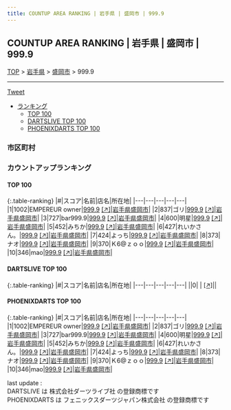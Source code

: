 ```yaml
---
title: COUNTUP AREA RANKING | 岩手県 | 盛岡市 | 999.9
---
```

## COUNTUP AREA RANKING | 岩手県 | 盛岡市 | 999.9

[TOP](/darts/rank/) > [岩手県](/darts/rank/岩手県/) > [盛岡市](/darts/rank/岩手県/盛岡市/) > 999.9

___

<a href="https://twitter.com/share?ref_src=twsrc%5Etfw" data-text="COUNTUP AREA RANKING | 岩手県盛岡市999.9" class="twitter-share-button" data-hashtags="DARTSLIVE,PHOENIXDARTS,darts,ダーツ" data-show-count="false">Tweet</a>

* [ランキング](#カウントアップランキング)
    * [TOP 100](#top-100)
    * [DARTSLIVE TOP 100](#dartslive-top-100)
    * [PHOENIXDARTS TOP 100](#phoenixdarts-top-100)

### 市区町村

<ul>

</ul>

### カウントアップランキング

#### TOP 100



{:.table-ranking}
|#|スコア|名前|店名|所在地|
|---|---|---|---|---|
|1|1002|<span class="rank-name-pd">EMPEREUR owner</span>|<a href="/darts/rank/shops/90203.html">999.9</a> <a href="https://vs.phoenixdarts.com/jp/shop/shopDetailInfo/s_90203?s_seq=90203">[↗]</a>|<a href="/darts/rank/岩手県/盛岡市">岩手県盛岡市</a>|
|2|837|<span class="rank-name-pd">ゴリ</span>|<a href="/darts/rank/shops/90203.html">999.9</a> <a href="https://vs.phoenixdarts.com/jp/shop/shopDetailInfo/s_90203?s_seq=90203">[↗]</a>|<a href="/darts/rank/岩手県/盛岡市">岩手県盛岡市</a>|
|3|727|<span class="rank-name-pd">bar999.9</span>|<a href="/darts/rank/shops/90203.html">999.9</a> <a href="https://vs.phoenixdarts.com/jp/shop/shopDetailInfo/s_90203?s_seq=90203">[↗]</a>|<a href="/darts/rank/岩手県/盛岡市">岩手県盛岡市</a>|
|4|600|<span class="rank-name-pd">明星</span>|<a href="/darts/rank/shops/90203.html">999.9</a> <a href="https://vs.phoenixdarts.com/jp/shop/shopDetailInfo/s_90203?s_seq=90203">[↗]</a>|<a href="/darts/rank/岩手県/盛岡市">岩手県盛岡市</a>|
|5|452|<span class="rank-name-pd">みちか</span>|<a href="/darts/rank/shops/90203.html">999.9</a> <a href="https://vs.phoenixdarts.com/jp/shop/shopDetailInfo/s_90203?s_seq=90203">[↗]</a>|<a href="/darts/rank/岩手県/盛岡市">岩手県盛岡市</a>|
|6|427|<span class="rank-name-pd">れいかさん。</span>|<a href="/darts/rank/shops/90203.html">999.9</a> <a href="https://vs.phoenixdarts.com/jp/shop/shopDetailInfo/s_90203?s_seq=90203">[↗]</a>|<a href="/darts/rank/岩手県/盛岡市">岩手県盛岡市</a>|
|7|424|<span class="rank-name-pd">よっち</span>|<a href="/darts/rank/shops/90203.html">999.9</a> <a href="https://vs.phoenixdarts.com/jp/shop/shopDetailInfo/s_90203?s_seq=90203">[↗]</a>|<a href="/darts/rank/岩手県/盛岡市">岩手県盛岡市</a>|
|8|373|<span class="rank-name-pd">ナオ</span>|<a href="/darts/rank/shops/90203.html">999.9</a> <a href="https://vs.phoenixdarts.com/jp/shop/shopDetailInfo/s_90203?s_seq=90203">[↗]</a>|<a href="/darts/rank/岩手県/盛岡市">岩手県盛岡市</a>|
|9|370|<span class="rank-name-pd">Ｋ6@ｚｏｏ</span>|<a href="/darts/rank/shops/90203.html">999.9</a> <a href="https://vs.phoenixdarts.com/jp/shop/shopDetailInfo/s_90203?s_seq=90203">[↗]</a>|<a href="/darts/rank/岩手県/盛岡市">岩手県盛岡市</a>|
|10|346|<span class="rank-name-pd">mao</span>|<a href="/darts/rank/shops/90203.html">999.9</a> <a href="https://vs.phoenixdarts.com/jp/shop/shopDetailInfo/s_90203?s_seq=90203">[↗]</a>|<a href="/darts/rank/岩手県/盛岡市">岩手県盛岡市</a>|


#### DARTSLIVE TOP 100



{:.table-ranking}
|#|スコア|名前|店名|所在地|
|---|---|---|---|---|
||0|<span class="rank-name-dl"> </span>|<a href="/darts/rank/shops/.html"></a> <a href="">[↗]</a>|<a href="/darts/rank//"></a>|


#### PHOENIXDARTS TOP 100



{:.table-ranking}
|#|スコア|名前|店名|所在地|
|---|---|---|---|---|
|1|1002|<span class="rank-name-pd">EMPEREUR owner</span>|<a href="/darts/rank/shops/90203.html">999.9</a> <a href="https://vs.phoenixdarts.com/jp/shop/shopDetailInfo/s_90203?s_seq=90203">[↗]</a>|<a href="/darts/rank/岩手県/盛岡市">岩手県盛岡市</a>|
|2|837|<span class="rank-name-pd">ゴリ</span>|<a href="/darts/rank/shops/90203.html">999.9</a> <a href="https://vs.phoenixdarts.com/jp/shop/shopDetailInfo/s_90203?s_seq=90203">[↗]</a>|<a href="/darts/rank/岩手県/盛岡市">岩手県盛岡市</a>|
|3|727|<span class="rank-name-pd">bar999.9</span>|<a href="/darts/rank/shops/90203.html">999.9</a> <a href="https://vs.phoenixdarts.com/jp/shop/shopDetailInfo/s_90203?s_seq=90203">[↗]</a>|<a href="/darts/rank/岩手県/盛岡市">岩手県盛岡市</a>|
|4|600|<span class="rank-name-pd">明星</span>|<a href="/darts/rank/shops/90203.html">999.9</a> <a href="https://vs.phoenixdarts.com/jp/shop/shopDetailInfo/s_90203?s_seq=90203">[↗]</a>|<a href="/darts/rank/岩手県/盛岡市">岩手県盛岡市</a>|
|5|452|<span class="rank-name-pd">みちか</span>|<a href="/darts/rank/shops/90203.html">999.9</a> <a href="https://vs.phoenixdarts.com/jp/shop/shopDetailInfo/s_90203?s_seq=90203">[↗]</a>|<a href="/darts/rank/岩手県/盛岡市">岩手県盛岡市</a>|
|6|427|<span class="rank-name-pd">れいかさん。</span>|<a href="/darts/rank/shops/90203.html">999.9</a> <a href="https://vs.phoenixdarts.com/jp/shop/shopDetailInfo/s_90203?s_seq=90203">[↗]</a>|<a href="/darts/rank/岩手県/盛岡市">岩手県盛岡市</a>|
|7|424|<span class="rank-name-pd">よっち</span>|<a href="/darts/rank/shops/90203.html">999.9</a> <a href="https://vs.phoenixdarts.com/jp/shop/shopDetailInfo/s_90203?s_seq=90203">[↗]</a>|<a href="/darts/rank/岩手県/盛岡市">岩手県盛岡市</a>|
|8|373|<span class="rank-name-pd">ナオ</span>|<a href="/darts/rank/shops/90203.html">999.9</a> <a href="https://vs.phoenixdarts.com/jp/shop/shopDetailInfo/s_90203?s_seq=90203">[↗]</a>|<a href="/darts/rank/岩手県/盛岡市">岩手県盛岡市</a>|
|9|370|<span class="rank-name-pd">Ｋ6@ｚｏｏ</span>|<a href="/darts/rank/shops/90203.html">999.9</a> <a href="https://vs.phoenixdarts.com/jp/shop/shopDetailInfo/s_90203?s_seq=90203">[↗]</a>|<a href="/darts/rank/岩手県/盛岡市">岩手県盛岡市</a>|
|10|346|<span class="rank-name-pd">mao</span>|<a href="/darts/rank/shops/90203.html">999.9</a> <a href="https://vs.phoenixdarts.com/jp/shop/shopDetailInfo/s_90203?s_seq=90203">[↗]</a>|<a href="/darts/rank/岩手県/盛岡市">岩手県盛岡市</a>|


<div class="footer border-top border-gray-light mt-5 pt-3 text-right text-gray">
    last update : <span style="font-weight: italic" id="foot_last_modified"></span><br />
    DARTSLIVE は 株式会社ダーツライブ社 の登録商標です<br />
    PHOENIXDARTS は フェニックスダーツジャパン株式会社 の登録商標です<br />
</div>

<script src="https://cdnjs.cloudflare.com/ajax/libs/jquery.tablesorter/2.31.3/js/jquery.tablesorter.min.js" integrity="sha512-qzgd5cYSZcosqpzpn7zF2ZId8f/8CHmFKZ8j7mU4OUXTNRd5g+ZHBPsgKEwoqxCtdQvExE5LprwwPAgoicguNg==" crossorigin="anonymous" referrerpolicy="no-referrer"></script>
<link rel="stylesheet" href="https://cdnjs.cloudflare.com/ajax/libs/jquery.tablesorter/2.31.3/css/theme.default.min.css" integrity="sha512-wghhOJkjQX0Lh3NSWvNKeZ0ZpNn+SPVXX1Qyc9OCaogADktxrBiBdKGDoqVUOyhStvMBmJQ8ZdMHiR3wuEq8+w==" crossorigin="anonymous" referrerpolicy="no-referrer" />
<script>
$(function() {
    $(".table-ranking").tablesorter({sortList:[[0, 0]]});
    $("#foot_last_modified").text(formatDate(new Date(document.lastModified), 'yyyy-MM-dd HH:mm:ss'));
});
</script>

<script async src="https://platform.twitter.com/widgets.js" charset="utf-8"></script>